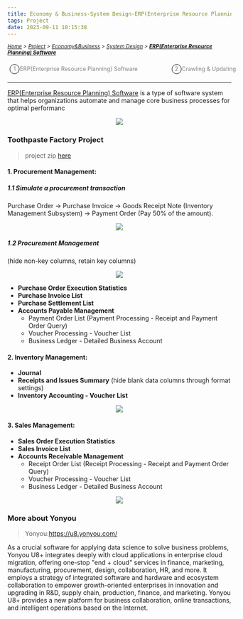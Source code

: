 ```yaml
---
title: Economy & Business-System Design-ERP(Enterprise Resource Planning) Software
tags: Project
date: 2023-09-11 10:15:38
---
```

<style>
    .menu-item {
        display: inline-block; /* Ensure elements are horizontally aligned */
        margin-right: 20px;
        position: relative;
        padding: 5px;
        color: grey;
        text-decoration: none;
        font-size: 90%; /* Reduce font size */
    }
    .menu-item:hover {
        font-weight: bold;
        color: grey !important;
    }
    .menu-item::before {
        content: counter(item) " ";
        counter-increment: item;
        border: 1px solid black;
        background-color: transparent;
        border-radius: 50%;
        width: 20px;
        height: 20px;
        display: inline-block;
        text-align: center;
        line-height: 20px;
        margin-right: 1px;
        color: grey;
    }
    .menu-list {
        list-style: none; 
        counter-reset: item;
        padding: 0; /* Remove default padding */
    }
    .menu-list div {
        white-space: nowrap; /* Prevent wrapping of list items */
    }
</style>

*<small>[Home](/About/index.html) > [Project](/tags/Project/index.html) > [Economy&Business](/2023/09/11/Project/Economy/Economy/index.html) > [System Design](/2023/09/11/Project/Economy/System-Design/RPA(Robot-Processing-Automation)/index.html) > **[ERP(Enterprise Resource Planning) Software](/2023/09/11/Project/Economy/System-Design/Crawling-and-Updating/index.html)</small>***

<ol class="menu-list">
    <div>
        <li><a href="/2023/09/11/Project/Economy/System-Design/ERP(Enterprise-Resource-Planning)-Software/index.html" class="menu-item">ERP(Enterprise Resource Planning) Software&nbsp;&nbsp;&nbsp;&nbsp;&nbsp;&nbsp;&nbsp;&nbsp;&nbsp;&nbsp;&nbsp;&nbsp</a></strong>
        </strong><a href="/2023/09/11/Project/Economy/System-Design/Crawling-and-Updating/index.html" class="menu-item">Crawling & Updating&nbsp;&nbsp;&nbsp;&nbsp;&nbsp;&nbsp;&nbsp;&nbsp;&nbsp;&nbsp;&nbsp;&nbsp</a></strong></li>
    </div>
</ol>

---
[ERP(Enterprise Resource Planning) Software](https://dynamics.microsoft.com/en-us/erp/what-is-erp/#:~:text=Enterprise%20resource%20planning%20%28ERP%29%20is%20a%20type%20of,of%20truth%20and%20streamlining%20operations%20across%20the%20enterprise) is a type of software system that helps organizations automate and manage core business processes for optimal performanc
<p align="center">
  <img src="https://s2.loli.net/2024/01/05/s5uLoZqvyla6NxF.png">
</p>

### Toothpaste Factory Project
> project zip [here](https://drive.google.com/file/d/1b5ZwZSjZ5Y5_YvLi745sAnNqAJ38S-u2/view?usp=sharing)

#### 1. Procurement Management:
##### 1.1 Simulate a procurement transaction
Purchase Order → Purchase Invoice → Goods Receipt Note (Inventory Management Subsystem) 
→ Payment Order (Pay 50% of the amount).

<p align="center">
  <img src="https://s2.loli.net/2024/01/05/scmyE7FtjZPWfAN.png">
</p>

##### 1.2 Procurement Management 
(hide non-key columns, retain key columns)
<p align="center">
  <img src="https://s2.loli.net/2024/01/05/y9e5nwLr7qUiFKh.png">
</p>

- **Purchase Order Execution Statistics**
- **Purchase Invoice List**
- **Purchase Settlement List**
- **Accounts Payable Management**
  - Payment Order List (Payment Processing - Receipt and Payment Order Query)
  - Voucher Processing - Voucher List
  - Business Ledger - Detailed Business Account

#### 2. Inventory Management:

- **Journal**
- **Receipts and Issues Summary** 
(hide blank data columns through format settings)
- **Inventory Accounting - Voucher List**
<p align="center">
  <img src="https://s2.loli.net/2024/01/05/oCWhwkmAf2ysiVB.png">
</p>

#### 3. Sales Management:

- **Sales Order Execution Statistics**
- **Sales Invoice List**
- **Accounts Receivable Management**
  - Receipt Order List (Receipt Processing - Receipt and Payment Order Query)
  - Voucher Processing - Voucher List
  - Business Ledger - Detailed Business Account

<p align="center">
  <img src="https://s2.loli.net/2024/01/05/dgnuZKfHSDoCOYl.png">
</p>

### More about Yonyou
> Yonyou:https://u8.yonyou.com/

As a crucial software for applying data science to solve business problems, Yonyou U8+ integrates deeply with cloud applications in enterprise cloud migration, offering one-stop "end + cloud" services in finance, marketing, manufacturing, procurement, design, collaboration, HR, and more. It employs a strategy of integrated software and hardware and ecosystem collaboration to empower growth-oriented enterprises in innovation and upgrading in R&D, supply chain, production, finance, and marketing. Yonyou U8+ provides a new platform for business collaboration, online transactions, and intelligent operations based on the Internet.



   





